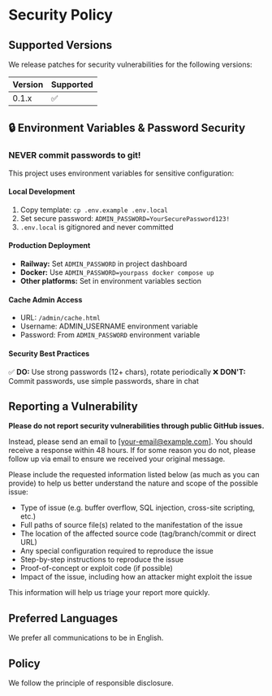 # Security Policy

## Supported Versions

We release patches for security vulnerabilities for the following versions:

| Version | Supported          |
| ------- | ------------------ |
| 0.1.x   | :white_check_mark: |

## 🔒 Environment Variables & Password Security

### **NEVER commit passwords to git!**

This project uses environment variables for sensitive configuration:

#### Local Development
1. Copy template: `cp .env.example .env.local`
2. Set secure password: `ADMIN_PASSWORD=YourSecurePassword123!`
3. `.env.local` is gitignored and never committed

#### Production Deployment
- **Railway:** Set `ADMIN_PASSWORD` in project dashboard
- **Docker:** Use `ADMIN_PASSWORD=yourpass docker compose up`
- **Other platforms:** Set in environment variables section

#### Cache Admin Access
- URL: `/admin/cache.html`
- Username: ADMIN_USERNAME environment variable
- Password: From `ADMIN_PASSWORD` environment variable

#### Security Best Practices
✅ **DO:** Use strong passwords (12+ chars), rotate periodically
❌ **DON'T:** Commit passwords, use simple passwords, share in chat

## Reporting a Vulnerability

**Please do not report security vulnerabilities through public GitHub issues.**

Instead, please send an email to [your-email@example.com]. You should receive a response within 48 hours. If for some reason you do not, please follow up via email to ensure we received your original message.

Please include the requested information listed below (as much as you can provide) to help us better understand the nature and scope of the possible issue:

* Type of issue (e.g. buffer overflow, SQL injection, cross-site scripting, etc.)
* Full paths of source file(s) related to the manifestation of the issue
* The location of the affected source code (tag/branch/commit or direct URL)
* Any special configuration required to reproduce the issue
* Step-by-step instructions to reproduce the issue
* Proof-of-concept or exploit code (if possible)
* Impact of the issue, including how an attacker might exploit the issue

This information will help us triage your report more quickly.

## Preferred Languages

We prefer all communications to be in English.

## Policy

We follow the principle of responsible disclosure.
